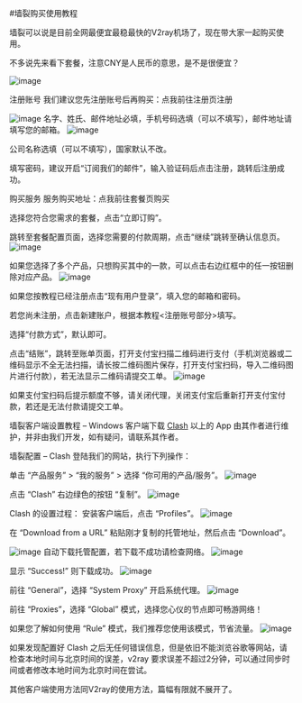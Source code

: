 #墙裂购买使用教程

墙裂可以说是目前全网最便宜最稳最快的V2ray机场了，现在带大家一起购买使用。

不多说先来看下套餐，注意CNY是人民币的意思，是不是很便宜？

![image](./image/qianglie/image1.png)

注册账号
我们建议您先注册账号后再购买：点我前往注册页注册

![image](./image/qianglie/image2.png)
名字、姓氏、邮件地址必填，手机号码选填（可以不填写），邮件地址请填写您的邮箱。
![image](./image/qianglie/image3.png)

公司名称选填（可以不填写），国家默认不改。

填写密码，建议开启“订阅我们的邮件”，输入验证码后点击注册，跳转后注册成功。

购买服务
服务购买地址：点我前往套餐页购买

选择您符合您需求的套餐，点击“立即订购”。

跳转至套餐配置页面，选择您需要的付款周期，点击“继续”跳转至确认信息页。
![image](./image/qianglie/image4.png)


如果您选择了多个产品，只想购买其中的一款，可以点击右边红框中的任一按钮删除对应产品。
![image](./image/qianglie/image5.png)


如果您按教程已经注册点击“现有用户登录”，填入您的邮箱和密码。

若您尚未注册，点击新建账户，根据本教程<注册账号部分>填写。

选择“付款方式”，默认即可。

点击“结账”，跳转至账单页面，打开支付宝扫描二维码进行支付（手机浏览器或二维码显示不全无法扫描，请长按二维码图片保存，打开支付宝扫码，导入二维码图片进行付款），若无法显示二维码请提交工单。
![image](./image/qianglie/image6.png)


如果支付宝扫码后提示额度不够，请关闭代理，关闭支付宝后重新打开支付宝付款，若还是无法付款请提交工单。

墙裂客户端设置教程 – Windows
客户端下载
[Clash]()
以上的 App 由其作者进行维护，并非由我们开发，如有疑问，请联系其作者。

墙裂配置 – Clash
登陆我们的网站，执行下列操作：

单击 “产品服务” > “我的服务” > 选择 “你可用的产品/服务”。
![image](./image/qianglie/image7.png)

点击 “Clash” 右边绿色的按钮 “复制”。
![image](./image/qianglie/image8.png)

Clash 的设置过程：
安装客户端后，点击 “Profiles”。
![image](./image/qianglie/image9.png)

在 “Download from a URL” 粘贴刚才复制的托管地址，然后点击 “Download”。

![image](./image/qianglie/image10.png)
自动下载托管配置，若下载不成功请检查网络。
![image](./image/qianglie/image11.png)

显示 “Success!” 则下载成功。
![image](./image/qianglie/image12.png)

前往 “General”，选择 “System Proxy” 开启系统代理。
![image](./image/qianglie/image13.png)

前往 “Proxies”，选择 “Global” 模式，选择您心仪的节点即可畅游网络！

如果您了解如何使用 “Rule” 模式，我们推荐您使用该模式，节省流量。
![image](./image/qianglie/image14.png)

如果发现配置好 Clash 之后无任何错误信息，但是依旧不能浏览谷歌等网站，请检查本地时间与北京时间的误差，v2ray 要求误差不超过2分钟，可以通过同步时间或者修改本地时间为北京时间在尝试。

其他客户端使用方法同V2ray的使用方法，篇幅有限就不展开了。